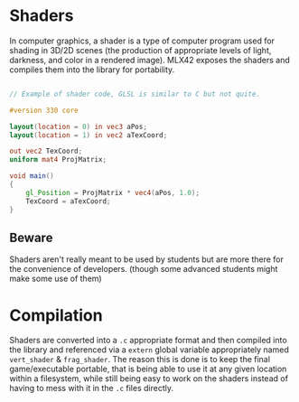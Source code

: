 <!----------------------------------------------------------------------------
Copyright @ 2021-2022 Codam Coding College. All rights reserved.
See copyright and license notice in the root project for more information.
----------------------------------------------------------------------------->

# Shaders

In computer graphics, a shader is a type of computer program used for shading in 3D/2D scenes (the production of appropriate levels of light, darkness, and color in a rendered image). MLX42 exposes the shaders and compiles them into the library for portability.

```glsl

// Example of shader code, GLSL is similar to C but not quite.

#version 330 core

layout(location = 0) in vec3 aPos;
layout(location = 1) in vec2 aTexCoord;

out vec2 TexCoord;
uniform mat4 ProjMatrix;

void main()
{
	gl_Position = ProjMatrix * vec4(aPos, 1.0);
	TexCoord = aTexCoord;
}

```

## Beware

Shaders aren't really meant to be used by students but are more there for the convenience of developers. (though some advanced students might make some use of them)

# Compilation

Shaders are converted into a `.c` appropriate format and then compiled into the library and referenced via a `extern` global variable appropriately named `vert_shader` & `frag_shader`. The reason this is done is to keep the final game/executable portable, that is being able to use it at any given location within a filesystem, while still being easy to work on the shaders instead of having to mess with it in the `.c` files directly. 

